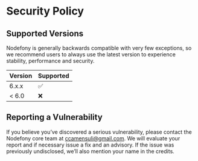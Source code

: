 # Security Policy

## Supported Versions

Nodefony is generally backwards compatible with very few exceptions, so we recommend users to always use the latest version to experience stability,
performance and security.

| Version | Supported          |
| ------- | ------------------ |
| 6.x.x   | :white_check_mark: |
| < 6.0   | :x:                |

## Reporting a Vulnerability

If you believe you’ve discovered a serious vulnerability, please contact the Nodefony core team at ccamensuli@gmail.com.
We will evaluate your report and if necessary issue a fix and an advisory.
If the issue was previously undisclosed, we’ll also mention your name in the credits.
